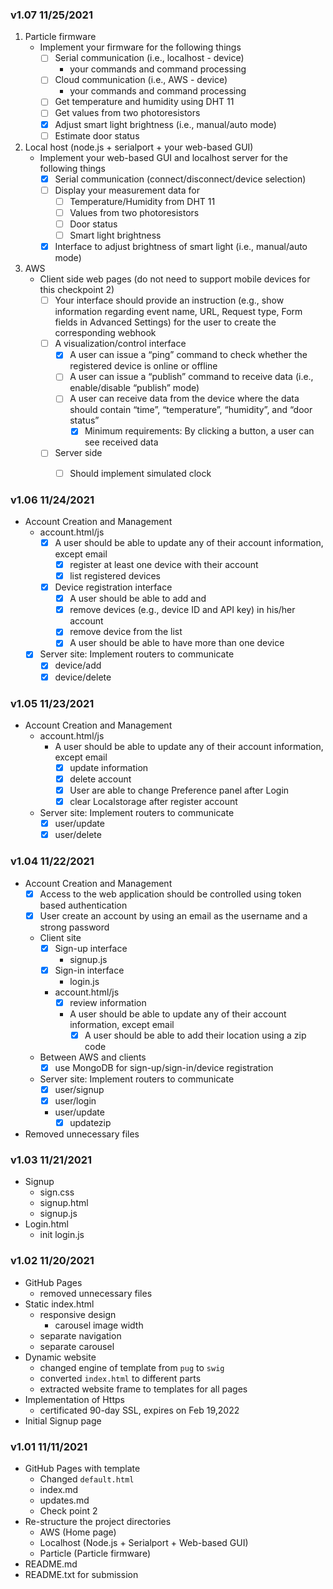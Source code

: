 ### v1.07 11/25/2021

1. Particle firmware
	- Implement your firmware for the following things 
		- [ ] Serial communication (i.e., localhost - device)
			- your commands and command processing
		- [ ] Cloud communication (i.e., AWS - device)
			- your commands and command processing 
		- [ ] Get temperature and humidity using DHT 11 
		- [ ] Get values from two photoresistors
		- [x] Adjust smart light brightness (i.e., manual/auto mode)
		- [ ] Estimate door status
2. Local host (node.js + serialport + your web-based GUI)
	- Implement your web-based GUI and localhost server for the following things 
		- [x] Serial communication (connect/disconnect/device selection)
		- [ ] Display your measurement data for
			- [ ] Temperature/Humidity from DHT 11
			- [ ] Values from two photoresistors
			- [ ] Door status
			- [ ] Smart light brightness
		- [x] Interface to adjust brightness of smart light (i.e., manual/auto mode)
3. AWS
	- Client side web pages (do not need to support mobile devices for this checkpoint 2)
		- [ ] Your interface should provide an instruction (e.g., show information regarding event name, URL, Request type, Form fields in Advanced Settings) for the user to create the corresponding webhook 
		- [ ] A visualization/control interface
			- [x]  A user can issue a “ping” command to check whether the registered device is online or offline
			- [ ]  A user can issue a “publish” command to receive data (i.e., enable/disable “publish” mode)
			- [ ]  A user can receive data from the device where the data should contain “time”, “temperature”, “humidity”, and “door status”
				- [x]  Minimum requirements: By clicking a button, a user can see received data 
		- [ ] Server side 
			- [ ] Should implement simulated clock



### v1.06 11/24/2021

- Account Creation and Management
	- account.html/js
		- [x] A user should be able to update any of their account information, except email
			- [x] register at least one device with their account
			- [x] list registered devices
		- [x] Device registration interface
			- [x] A user should be able to add and 
			- [x] remove devices (e.g., device ID and API key) in his/her account
			- [x] remove device from the list
			- [x] A user should be able to have more than one device
	- [x] Server site: Implement routers to communicate 
		- [x] device/add
		- [x] device/delete

### v1.05 11/23/2021

- Account Creation and Management
	- account.html/js
		- A user should be able to update any of their account information, except email
			- [x] update information
			- [x] delete account
			- [x] User are able to change Preference panel after Login
			- [x] clear Localstorage after register account
	- Server site: Implement routers to communicate 
		- [x] user/update
		- [x] user/delete

### v1.04 11/22/2021

- Account Creation and Management
	- [x] Access to the web application should be controlled using token based authentication
	- [x] User create an account by using an email as the username and a strong password
	- Client site
		- [x] Sign-up interface 
			- signup.js
		- [x] Sign-in interface
			- login.js
		- account.html/js
			- [x] review information
			- A user should be able to update any of their account information, except email
				- [x] A user should be able to add their location using a zip code
	- Between AWS and clients 
		- [x] use MongoDB for sign-up/sign-in/device registration 
	- Server site: Implement routers to communicate 
		- [x] user/signup
		- [x] user/login
		- user/update
			- [x] updatezip
- Removed unnecessary files

### v1.03 11/21/2021

- Signup
	- sign.css
	- signup.html
	- signup.js
- Login.html
	- init login.js

### v1.02 11/20/2021

- GitHub Pages
	- removed unnecessary files
- Static index.html
	- responsive design
		- carousel image width
	- separate navigation
	- separate carousel
- Dynamic website
	- changed engine of template from `pug` to `swig` 
	- converted `index.html` to different parts
	- extracted website frame to templates for all pages
- Implementation of Https
	- certificated 90-day SSL, expires on Feb 19,2022
- Initial Signup page 

### v1.01 11/11/2021

- GitHub Pages with template
	- Changed `default.html`
	- index.md
	- updates.md
	- Check point 2
- Re-structure the project directories
	- AWS (Home page)
	- Localhost (Node.js + Serialport + Web-based GUI)
	- Particle (Particle firmware)
- README.md
- README.txt for submission

